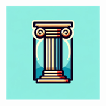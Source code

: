 <p align="center"><a href="https://pilar.io" target="_blank"><img alt="" title="" src="https://raw.githubusercontent.com/pilar-labs/.github/main/header-image.png" width="50%"></a></p>
